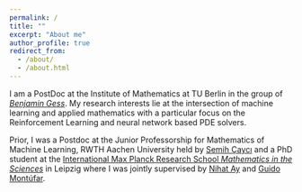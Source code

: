 ```yaml
---
permalink: /
title: ""
excerpt: "About me"
author_profile: true
redirect_from: 
  - /about/
  - /about.html
---
```


I am a PostDoc at the Institute of Mathematics at TU Berlin in the group of [*Benjamin Gess*](https://www.bgess.de/). My research interests lie at the intersection of machine learning and applied mathematics with a particular focus on the Reinforcement Learning and neural network based PDE solvers. 


Prior, I was a Postdoc at the Junior Professorship for Mathematics of Machine Learning, RWTH Aachen University held by [Semih Çaycı](https://www.mathc.rwth-aachen.de/~cayci/home/) and a PhD student at the [International Max Planck Research School *Mathematics in the Sciences*](https://www.imprs-mis.mpg.de/) in Leipzig where I was jointly supervised by [Nihat Ay](https://www.tuhh.de/dsf/team/prof-dr-nihat-ay) and [Guido Montúfar](https://www.math.ucla.edu/~montufar/). 


